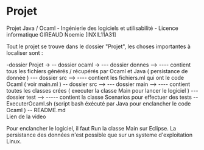 # Projet
Projet Java / Ocaml - Ingénierie des logiciels et utilisabilité - Licence informatique
                                                                                      GIREAUD
                                                                                      Noemie
                                                                                      [INXIL11A31]
                                                                                      
Tout le projet se trouve dans le dossier "Projet", les choses importantes à localiser sont :

-dossier Projet ->
  -- dossier ocaml -> 
     --- dossier donnes --> 
         ---- contient tous les fichiers générés / récupérés par Ocaml et Java ( persistance de donnée )
     --- dossier src -->
         ---- contient les fichiers.ml qui ont le code Ocaml ( voir main.ml )
 -- dossier src -->
     --- dossier main -->
         ---- contient toutes les classes crées ( executer la classe Main pour lancer le logiciel )
     --- dossier test --> 
         ----- contient la classe Scenarios pour effectuer des tests
 -- ExecuterOcaml.sh (script bash éxécuté par Java pour enclancher le code Ocaml )
 -- README.md      
                                                                                     Lien de la video 

Pour enclancher le logiciel, il faut Run la classe Main sur Eclipse.
La persistance des données n'est possible que sur un systeme d'exploitation Linux.

